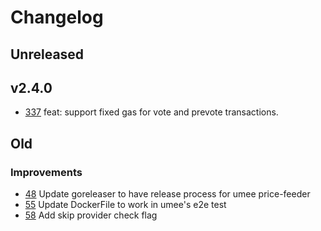 <!-- markdownlint-disable MD013 MD024 -->
<!-- markdown-link-check-disable -->

<!--
Changelog Guiding Principles:

Changelogs are for humans, not machines.
There should be an entry for every single version.
The same types of changes should be grouped.
Versions and sections should be linkable.
The latest version comes first.
The release date of each version is displayed.
Mention whether you follow Semantic Versioning.

Usage:

Change log entries are to be added to the Unreleased section under the
appropriate stanza (see below). Each entry should ideally include a tag and
the Github PR referenced in the following format:

* (<tag>) [#<PR-number>](https://github.com/ojo-network/price-feeder/pull/<PR-number>) <changelog entry>

Types of changes (Stanzas):

Features: for new features.
Improvements: for changes in existing functionality.
Deprecated: for soon-to-be removed features.
Bug Fixes: for any bug fixes.
Client Breaking: for breaking Protobuf, CLI, gRPC and REST routes used by clients.
API Breaking: for breaking exported Go APIs used by developers.
State Machine Breaking: for any changes that result in a divergent application state.

To release a new version, ensure an appropriate release branch exists. Add a
release version and date to the existing Unreleased section which takes the form
of:

## [<version>](https://github.com/ojo-network/price-feeder/releases/tag/<version>) - YYYY-MM-DD

Once the version is tagged and released, a PR should be made against the main
branch to incorporate the new changelog updates.

Ref: https://keepachangelog.com/en/1.0.0/
-->
# Changelog

## Unreleased

## v2.4.0

- [337](https://github.com/ojo-network/price-feeder/pull/337) feat: support fixed gas for vote and prevote transactions.

## Old

### Improvements
- [48](https://github.com/ojo-network/price-feeder/pull/48) Update goreleaser to have release process for umee price-feeder
- [55](https://github.com/ojo-network/price-feeder/pull/55) Update DockerFile to work in umee's e2e test
- [58](https://github.com/ojo-network/price-feeder/pull/59) Add skip provider check flag
